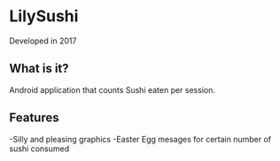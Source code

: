 # LilySushi  
Developed in 2017

## What is it?
Android application that counts Sushi eaten per session. 

## Features
-Silly and pleasing graphics
-Easter Egg mesages for certain number of sushi consumed

